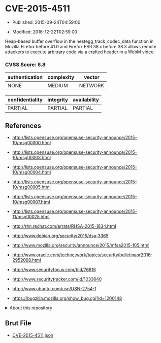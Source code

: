 # CVE-2015-4511

- Published: 2015-09-24T04:59:00

- Modified: 2016-12-22T02:59:00

Heap-based buffer overflow in the nestegg_track_codec_data function in Mozilla Firefox before 41.0 and Firefox ESR 38.x before 38.3 allows remote attackers to execute arbitrary code via a crafted header in a WebM video.

### CVSS Score: **6.8**

| authentication | complexity | vector |
| --- | --- | --- |
| NONE | MEDIUM | NETWORK |

| confidentiality | integrity | availability |
| --- | --- | --- |
| PARTIAL | PARTIAL | PARTIAL |

## References

* http://lists.opensuse.org/opensuse-security-announce/2015-10/msg00000.html

* http://lists.opensuse.org/opensuse-security-announce/2015-10/msg00003.html

* http://lists.opensuse.org/opensuse-security-announce/2015-10/msg00004.html

* http://lists.opensuse.org/opensuse-security-announce/2015-10/msg00005.html

* http://lists.opensuse.org/opensuse-security-announce/2015-10/msg00007.html

* http://lists.opensuse.org/opensuse-security-announce/2015-11/msg00025.html

* http://rhn.redhat.com/errata/RHSA-2015-1834.html

* http://www.debian.org/security/2015/dsa-3365

* http://www.mozilla.org/security/announce/2015/mfsa2015-105.html

* http://www.oracle.com/technetwork/topics/security/bulletinapr2016-2952098.html

* http://www.securityfocus.com/bid/76816

* http://www.securitytracker.com/id/1033640

* http://www.ubuntu.com/usn/USN-2754-1

* https://bugzilla.mozilla.org/show_bug.cgi?id=1200148

<details>
<summary>About this repository</summary> 

  This repository is part of the project [Live Hack CVE](https://github.com/Live-Hack-CVE). Main website can be found [www.live-hack.org](https://www.live-hack.org) 
  
  Made by [Sn0wAlice](https://github.com/Sn0wAlice) for the people that care about security and need to have a feed of the latest CVEs. Hope you enjoy it, don't forget to star the repo and follow me on [Twitter](https://twitter.com/Sn0wAlice) and [Github](https://github.com/Sn0wAlice). And that is my [personnal website](https://www.alice-snow.me/)

  - [Home Page](https://github.com/Live-Hack-CVE)
  - [Framework](https://github.com/Live-Hack-CVE/cve-framework)
  - [CVE database](https://github.com/Live-Hack-CVE/full_database)
  - [Changelog](https://github.com/Live-Hack-CVE/Changelog)
</details>

## Brut File

* [CVE-2015-4511.json](https://raw.githubusercontent.com/Live-Hack-CVE/full_database/main/cves/2015/CVE-2015-4511.json)

